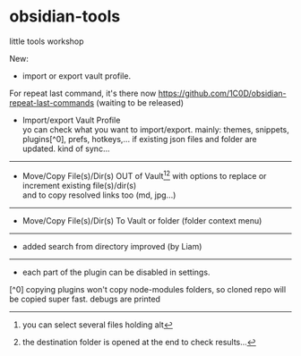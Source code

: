# obsidian-tools
little tools workshop

New: 
- import or export vault profile.

For repeat last command, it's there now https://github.com/1C0D/obsidian-repeat-last-commands (waiting to be released)

- Import/export  Vault Profile  
  yo can check what you want to import/export. mainly: themes, snippets, plugins[^0], prefs, hotkeys,...
  if existing json files and folder are updated. kind of sync...   


---
- Move/Copy File(s)/Dir(s) OUT of Vault[^1][^2]
  with options to replace or increment existing file(s)/dir(s)   
  and to copy resolved links too (md, jpg...) 
--- 
- Move/Copy File(s)/Dir(s) To Vault or folder (folder context menu)
---
- added search from directory improved (by Liam)
---
- each part of the plugin can be disabled in settings.

[^0] copying plugins won't copy node-modules folders, so cloned repo will be copied super fast. debugs are printed
[^1]: you can select several files holding alt  
[^2]: the destination folder is opened at the end to check results...